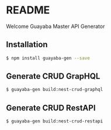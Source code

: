 # README #

Welcome Guayaba Master API Generator

## Installation

```sh
$ npm install guayaba-gen --save
```


## Generate CRUD GrapHQL

```sh
$ guayaba-gen build:nest-crud-graphql
```

## Generate CRUD RestAPI

```sh
$ guayaba-gen build:nest-crud-restapi
```